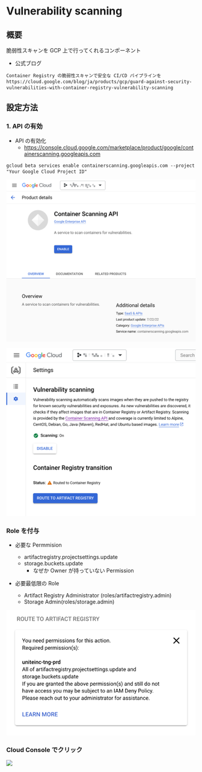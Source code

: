 # Vulnerability scanning

## 概要

脆弱性スキャンを GCP 上で行ってくれるコンポーネント


+ 公式ブログ

```
Container Registry の脆弱性スキャンで安全な CI/CD パイプラインを
https://cloud.google.com/blog/ja/products/gcp/guard-against-security-vulnerabilities-with-container-registry-vulnerability-scanning
```

## 設定方法

### 1. API の有効

+ API の有効化
  + https://console.cloud.google.com/marketplace/product/google/containerscanning.googleapis.com

```
gcloud beta services enable containerscanning.googleapis.com --project "Your Google Cloud Project ID"
```

![](./_img/vulnerability-scanning-01.png)

![](./_img/vulnerability-scanning-02.png)

### Role を付与

+ 必要な Permmision
  + artifactregistry.projectsettings.update
  + storage.buckets.update
    + なぜか Owner が持っていない Permission

+ 必要最低限の Role
  + Artifact Registry Administrator (roles/artifactregistry.admin)
  + Storage Admin(roles/storage.admin)

![](./_img/vulnerability-scanning-03.png)

### Cloud Console でクリック

![](./_img/vulnerability-scanning-0４.png)




